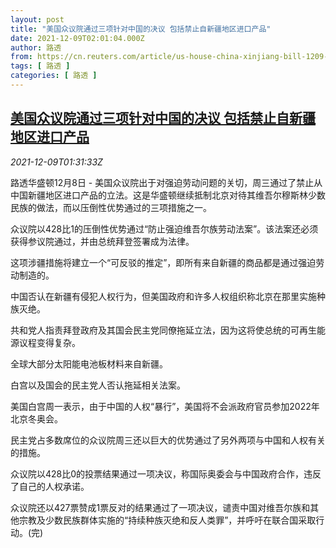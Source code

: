 ```yaml
---
layout: post
title: "美国众议院通过三项针对中国的决议 包括禁止自新疆地区进口产品"
date: 2021-12-09T02:01:04.000Z
author: 路透
from: https://cn.reuters.com/article/us-house-china-xinjiang-bill-1209-idCNKBS2IO03T
tags: [ 路透 ]
categories: [ 路透 ]
---
```

<!--1639015264000-->
[美国众议院通过三项针对中国的决议 包括禁止自新疆地区进口产品](https://cn.reuters.com/article/us-house-china-xinjiang-bill-1209-idCNKBS2IO03T)
------

<div>
<div><i>2021-12-09T01:31:33Z</i></div><p>路透华盛顿12月8日 - 美国众议院出于对强迫劳动问题的关切，周三通过了禁止从中国新疆地区进口产品的立法。这是华盛顿继续抵制北京对待其维吾尔穆斯林少数民族的做法，而以压倒性优势通过的三项措施之一。</p><p>众议院以428比1的压倒性优势通过“防止强迫维吾尔族劳动法案”。该法案还必须获得参议院通过，并由总统拜登签署成为法律。</p><p>这项涉疆措施将建立一个“可反驳的推定”，即所有来自新疆的商品都是通过强迫劳动制造的。</p><p>中国否认在新疆有侵犯人权行为，但美国政府和许多人权组织称北京在那里实施种族灭绝。</p><p>共和党人指责拜登政府及其国会民主党同僚拖延立法，因为这将使总统的可再生能源议程变得复杂。</p><p>全球大部分太阳能电池板材料来自新疆。</p><p>白宫以及国会的民主党人否认拖延相关法案。</p><p>美国白宫周一表示，由于中国的人权“暴行”，美国将不会派政府官员参加2022年北京冬奥会。</p><p>民主党占多数席位的众议院周三还以巨大的优势通过了另外两项与中国和人权有关的措施。</p><p>众议院以428比0的投票结果通过一项决议，称国际奥委会与中国政府合作，违反了自己的人权承诺。</p><p>众议院还以427票赞成1票反对的结果通过了一项决议，谴责中国对维吾尔族和其他宗教及少数民族群体实施的“持续种族灭绝和反人类罪”，并呼吁在联合国采取行动。(完)</p>
</div>
